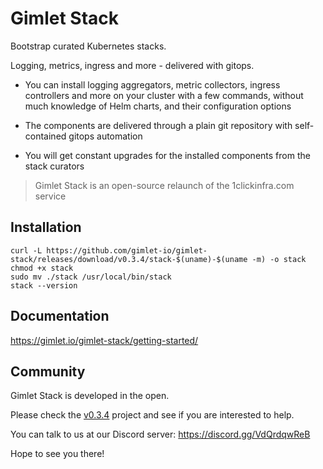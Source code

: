 # Gimlet Stack

Bootstrap curated Kubernetes stacks.

Logging, metrics, ingress and more - delivered with gitops.


- You can install logging aggregators, metric collectors, ingress controllers and more on your cluster with a few commands, without much knowledge of Helm charts, and their configuration options

- The components are delivered through a plain git repository with self-contained gitops automation

- You will get constant upgrades for the installed components from the stack curators

> Gimlet Stack is an open-source relaunch of the 1clickinfra.com service

## Installation

```
curl -L https://github.com/gimlet-io/gimlet-stack/releases/download/v0.3.4/stack-$(uname)-$(uname -m) -o stack
chmod +x stack
sudo mv ./stack /usr/local/bin/stack
stack --version
```

## Documentation

https://gimlet.io/gimlet-stack/getting-started/

## Community

Gimlet Stack is developed in the open.

Please check the [v0.3.4](https://github.com/gimlet-io/gimlet-stack/projects/2) project and see if you are interested to help.

You can talk to us at our Discord server: https://discord.gg/VdQrdqwReB

Hope to see you there!
